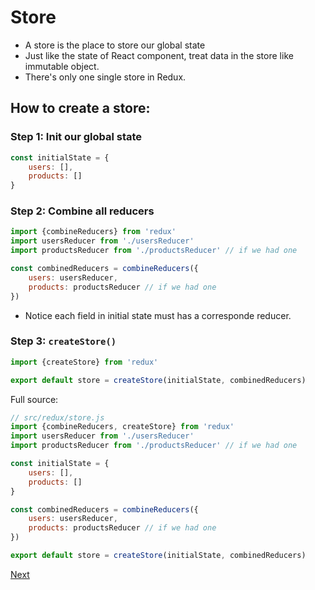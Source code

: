 # Store
* A store is the place to store our global state
* Just like the state of React component, treat data in the store like immutable object.
* There's only one single store in Redux.

## How to create a store:
### Step 1: Init our global state
````javascript
const initialState = {
	users: [],
	products: []
}
````

### Step 2: Combine all reducers
````javascript
import {combineReducers} from 'redux'
import usersReducer from './usersReducer'
import productsReducer from './productsReducer' // if we had one

const combinedReducers = combineReducers({
	users: usersReducer,
	products: productsReducer // if we had one
})
````
* Notice each field in initial state must has a corresponde reducer.

### Step 3: `createStore()`
````javascript
import {createStore} from 'redux'

export default store = createStore(initialState, combinedReducers)
````

Full source: 
````javascript
// src/redux/store.js
import {combineReducers, createStore} from 'redux'
import usersReducer from './usersReducer'
import productsReducer from './productsReducer' // if we had one

const initialState = {
	users: [],
	products: []
}

const combinedReducers = combineReducers({
	users: usersReducer,
	products: productsReducer // if we had one
})

export default store = createStore(initialState, combinedReducers)
````

[Next](redux5.md)





